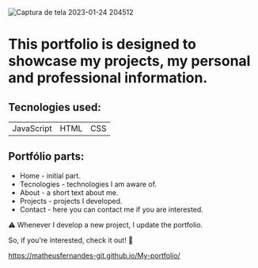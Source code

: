 ![Captura de tela 2023-01-24 204512](https://user-images.githubusercontent.com/100592742/214446136-82a5b156-b0d5-408d-be08-72f2e3790f4a.png)

<h1>This portfolio is designed to showcase my projects, my personal and professional information.</h1>
<h2>Tecnologies used:</h2>
<table>
  <tr>
    <td>JavaScript</td>
    <td>HTML</td>
    <td>CSS</td>
   </tr>
   </table>
   
   
<h2>Portfólio parts:</h2>
<ul>

<li>Home - initial part.
<li>Tecnologies - technologies I am aware of.
<li>About - a short text about me.
<li>Projects - projects I developed.
<li>Contact - here you can contact me if you are interested.
</ul>

⚠️ Whenever I develop a new project, I update the portfolio.

So, if you're interested, check it out! 🙂

https://matheusfernandes-git.github.io/My-portfolio/
